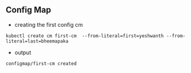 ## Config Map

- creating the first config cm
```
kubectl create cm first-cm  --from-literal=first=yeshwanth --from-literal=last=bheemapaka
```
- output
```
configmap/first-cm created
```


